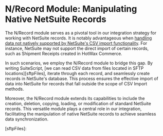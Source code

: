 # N/Record Module: Manipulating Native NetSuite Records

The N/Record module serves as a pivotal tool in our integration strategy for working with NetSuite records. It is notably advantageous when [handling data not natively supported by NetSuite's CSV import functionality][csvSupport]. For instance, NetSuite may not support the direct import of certain records, such as Shipment Receipts created in HotWax Commerce.

In such scenarios, we employ the N/Record module to bridge this gap. By writing SuiteScript, [we can read CSV data from files located in SFTP locations][sftpFiles], iterate through each record, and seamlessly create records in NetSuite's database. This process ensures the effective import of data into NetSuite for records that fall outside the scope of CSV Import methods.

Moreover, the N/Record module extends its capabilities to include the creation, deletion, copying, loading, or modification of standard NetSuite records. This versatile module plays a central role in our integration, facilitating the manipulation of native NetSuite records to achieve seamless data synchronization.

[csvSupport]:https://docs.oracle.com/en/cloud/saas/netsuite/ns-online-help/section_N356360.html#Supported-Record-Types-for-CSV-Import

<!-- add link to NFile page -->
[sftpFiles]: